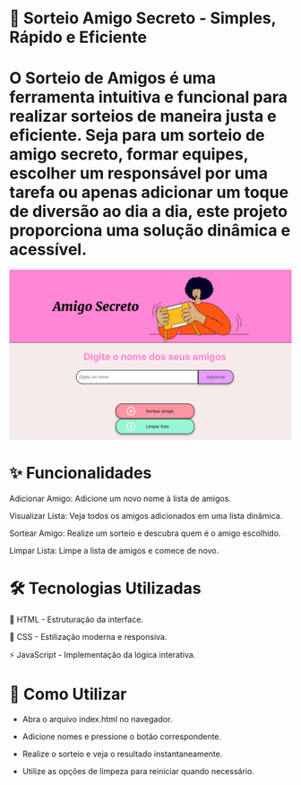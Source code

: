 # 🎲 Sorteio Amigo Secreto - Simples, Rápido e Eficiente

# O Sorteio de Amigos é uma ferramenta intuitiva e funcional para realizar sorteios de maneira justa e eficiente. Seja para um sorteio de amigo secreto, formar equipes, escolher um responsável por uma tarefa ou apenas adicionar um toque de diversão ao dia a dia, este projeto proporciona uma solução dinâmica e acessível.

![Ineteface do projeto amigo secreto](https://github.com/MagalyCl/AmigoSecreto/blob/main/challenge-amigo-secreto_pt-main/assets/img.ams.png)

# ✨ Funcionalidades

Adicionar Amigo: Adicione um novo nome à lista de amigos.

Visualizar Lista: Veja todos os amigos adicionados em uma lista dinâmica.

Sortear Amigo: Realize um sorteio e descubra quem é o amigo escolhido.

Limpar Lista: Limpe a lista de amigos e comece de novo.

# 🛠️ Tecnologias Utilizadas


🎨 HTML - Estruturação da interface.

🎨 CSS - Estilização moderna e responsiva.

⚡ JavaScript - Implementação da lógica interativa.


# 🚀 Como Utilizar

- Abra o arquivo index.html no navegador.

- Adicione nomes e pressione o botão correspondente.

- Realize o sorteio e veja o resultado instantaneamente.

- Utilize as opções de limpeza para reiniciar quando necessário.
